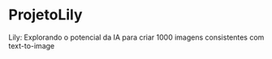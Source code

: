 # ProjetoLily
Lily: Explorando o potencial da IA para criar 1000 imagens consistentes com text-to-image
